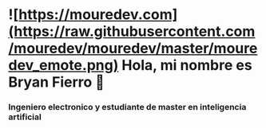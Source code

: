 # ![https://mouredev.com](https://raw.githubusercontent.com/mouredev/mouredev/master/mouredev_emote.png) Hola, mi nombre es Bryan Fierro 👋
### Ingeniero electronico y estudiante de master en inteligencia artificial

<!--
**bryanf10/bryanf10** is a ✨ _special_ ✨ repository because its `README.md` (this file) appears on your GitHub profile.

Here are some ideas to get you started:

- 🔭 I’m currently working on ...
- 🌱 I’m currently learning ...
- 👯 I’m looking to collaborate on ...
- 🤔 I’m looking for help with ...
- 💬 Ask me about ...
- 📫 How to reach me: ...
- 😄 Pronouns: ...
- ⚡ Fun fact: ...
-->
